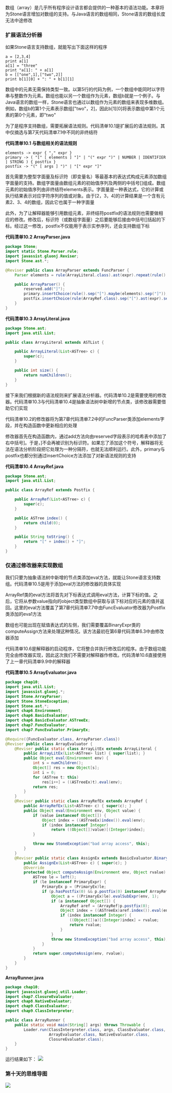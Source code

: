 数组（array）是几乎所有程序设计语言都会提供的一种基本的语法功能。本章将为Stone语言增加对数组的支持。与Java语言的数组相同，Stone语言的数组长度无法中途修改

### 扩展语法分析器
如果Stone语言支持数组，就能写出下面这样的程序
```
a = [2,3,4]
print a[1]
a[1] = "three"
print "a[1]: " + a[1]
b = [["one",1],["two",2]]
print b[1][0] + ": " + b[1][1]
```
数组中的元素无需保持类型一致。以第5行的代码为例，一个数组中能同时以字符串与整数作为元素。数组也能以另一个数组作为元素，数组b就是一个例子。与Java语言的数组一样，Stone语言也通过以数组作为元素的数组来表现多维数组。例如，数组b的第1个元素表示数组["two"，2]，因此b[1][0]将表示数组中第1个元素的第0个元素，即"two"

为了是程序支持数组，需要拓展语法规则。代码清单10.1是扩展后的语法规则。其中仅摘选与第7天代码清单7.1中不同的非终结符

**代码清单10.1 与数组相关的语法规则**
```
elements -> expr { "," expr }
primary -> ( "[" [ elements ] "]" | "(" expr ")" | NUMBER | IDENTIFIER | STRING ) { postfix }
postfix -> "(" [ args ] ")" | "[" expr "]"
```
首先需要为整型字面量及标识符（即变量名）等最基本的表达式构成元素添加数组字面量的支持。数组字面量由数组元素的初始值序列及两侧的中括号[]组成。数组元素的初始值序列由非终结符elements表示。字面量是一种表达式，它的计算或执行结果表示对应字符序列的值或对象。由于[2，3，4]的计算结果是一个含有元素2、3、4的数组，因此它也属于一种字面量

此外，为了让解释器能够引用数组元素，非终结符postfix的语法规则也需要做相应的修改。修改后，标识符（或数组字面量）之后要能够后接由中括号[]括起的下标。经过这一修改，postfix不仅能用于表示实参序列，还会支持数组下标

**代码清单10.2 ArrayParser.java**
```java
package Stone;
import static Stone.Parser.rule;
import javassist.gluonj.Reviser;
import Stone.ast.*;

@Reviser public class ArrayParser extends FuncParser {
	Parser elements = rule(ArrayLiteral.class).ast(expr).repeat(rule().sep(",").ast(expr));

	public ArrayParser() {
		reserved.add("]");
		primary.insertChoice(rule().sep("[").maybe(elements).sep("]"));
		postfix.insertChoice(rule(ArrayRef.class).sep("[").ast(expr).sep("]"));
	}
}
```

**代码清单10.3 ArrayLiteral.java**
```java
package Stone.ast;
import java.util.List;

public class ArrayLiteral extends ASTList {

	public ArrayLiteral(List<ASTree> c) {
		super(c);
	}

	public int size() {
		return numChildren();
	}
}
```
接下来我们根据新的语法规则来扩展语法分析器。代码清单10.2是需要使用的修改器。代码清单10.3与代码清单10.4是抽象语法树中新增的节点类，该修改器需要借助它们实现

代码清单10.2的修改器将为第7章代码清单7.2中的FuncParser类添加elements字段，并在构造函数中更新相应的处理

修改器首先在构造函数内，通过add方法向由reserved字段表示的哈希表中添加了右中括号]。于是，]不会再被识别为标识符。如果忘了添加这个符号，解释器将无法在语法分析阶段把它处理为一种分隔符，也就无法顺利运行。此外，primary与postfix也都分别通过insertChoice方法添加了对新语法规则的支持

**代码清单10.4 ArrayRef.java**
```java
package Stone.ast;
import java.util.List;

public class ArrayRef extends Postfix {

	public ArrayRef(List<ASTree> c) {
		super(c);
	}

	public ASTree index() {
		return child(0);
	}

	public String toString() {
		return "[" + index() + "]";
	}
}
```
### 仅通过修改器来实现数组
我们只要为抽象语法树中新增的节点类添加eval方法，就能让Stone语言支持数组。代码清单10.5是用于添加eval方法的修改器的具体实现

ArrayRef类的eval方法将首先对下标表达式调用eval方法，计算下标的值。之后，它将从参数value指向的object类型数组中获取与该下标对应的元素的值并返回。这里的eval方法覆盖了第7章代码清单7.7中由FuncEvaluator修改器为Postfix类添加的eva1方法

数组也可能出现在赋值表达式的左侧，我们需要覆盖BinaryExpr类的computeAssign方法来处理这种情况。该方法最初在第6章代码清单6.3中由修改器添加

代码清单10.6是解释器的启动程序，它将整合并执行修改后的程序。由于数组功能完全由修改器实现，因此这次我们不需要对解释器作修改。代码清单10.6直接使用了上一章代码清单9.9中的解释器

**代码清单10.5 ArrayEvaluator.java**
```java
package chap10;
import java.util.List;
import javassist.gluonj.*;
import Stone.ArrayParser;
import Stone.StoneException;
import Stone.ast.*;
import chap6.Environment;
import chap6.BasicEvaluator;
import chap6.BasicEvaluator.ASTreeEx;
import chap7.FuncEvaluator;
import chap7.FuncEvaluator.PrimaryEx;

@Require({FuncEvaluator.class, ArrayParser.class})
@Reviser public class ArrayEvaluator {
    @Reviser public static class ArrayLitEx extends ArrayLiteral {
        public ArrayLitEx(List<ASTree> list) { super(list); }
        public Object eval(Environment env) {
            int s = numChildren();
            Object[] res = new Object[s];
            int i = 0;
            for (ASTree t: this)
                res[i++] = ((ASTreeEx)t).eval(env);
            return res;
        }
    }
    @Reviser public static class ArrayRefEx extends ArrayRef {
        public ArrayRefEx(List<ASTree> c) { super(c); }
        public Object eval(Environment env, Object value) {
            if (value instanceof Object[]) {
                Object index = ((ASTreeEx)index()).eval(env);
                if (index instanceof Integer)
                    return ((Object[])value)[(Integer)index];
            }

            throw new StoneException("bad array access", this);
        }
    }
    @Reviser public static class AssignEx extends BasicEvaluator.BinaryEx {
        public AssignEx(List<ASTree> c) { super(c); }
        @Override
        protected Object computeAssign(Environment env, Object rvalue) {
            ASTree le = left();
            if (le instanceof PrimaryExpr) {
                PrimaryEx p = (PrimaryEx)le;
                if (p.hasPostfix(0) && p.postfix(0) instanceof ArrayRef) {
                    Object a = ((PrimaryEx)le).evalSubExpr(env, 1);
                    if (a instanceof Object[]) {
                        ArrayRef aref = (ArrayRef)p.postfix(0);
                        Object index = ((ASTreeEx)aref.index()).eval(env);
                        if (index instanceof Integer) {
                            ((Object[])a)[(Integer)index] = rvalue;
                            return rvalue;
                        }
                    }
                    throw new StoneException("bad array access", this);
                }
            }
            return super.computeAssign(env, rvalue);
        }
    }       
}
```

**ArrayRunner.java**
```java
package chap10;
import javassist.gluonj.util.Loader;
import chap7.ClosureEvaluator;
import chap8.NativeEvaluator;
import chap9.ClassEvaluator;
import chap9.ClassInterpreter;

public class ArrayRunner {
    public static void main(String[] args) throws Throwable {
        Loader.run(ClassInterpreter.class, args, ClassEvaluator.class,
                   ArrayEvaluator.class, NativeEvaluator.class,
                   ClosureEvaluator.class);
    }
}
```
运行结果如下：
![](https://s1.ax1x.com/2018/12/20/Fry360.gif#shadow)
### 第十天的思维导图
![](https://s1.ax1x.com/2018/12/20/FrcXyq.png#shadow)
